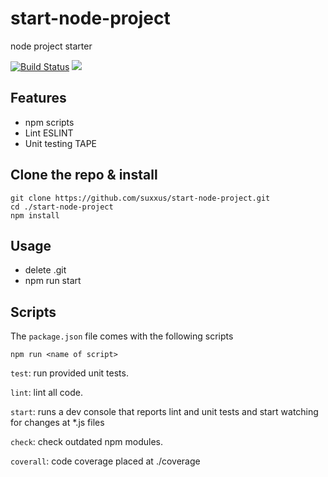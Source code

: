 # start-node-project
node project starter

[![Build Status](https://travis-ci.org/suxxus/start-node-project.svg?branch=master)](https://travis-ci.org/suxxus/start-node-project)
<a href="https://codeclimate.com/github/suxxus/start-node-project"><img src="https://codeclimate.com/github/suxxus/start-node-project/badges/gpa.svg" /></a>


## Features ###
* npm scripts
* Lint ESLINT
* Unit testing TAPE

## Clone the repo & install
```
git clone https://github.com/suxxus/start-node-project.git
cd ./start-node-project
npm install
```
## Usage
* delete .git
* npm run start

## Scripts
The `package.json` file comes with the following scripts

`npm run <name of script>`

`test`: run provided unit tests.

`lint`: lint all code.

`start`:  runs a dev console that reports lint and unit tests and start watching for changes at *.js files

`check`: check outdated npm modules.

`coverall`: code coverage placed at ./coverage
